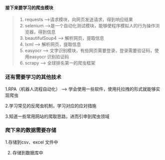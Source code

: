 #### 接下来要学习的爬虫模块
> 1. requests   -->请求模块，向网页发送请求，得到响应结果
> 2. selenium  -->是一个自动化测试模块，能够使程序模拟人的行为操作浏览器，得到信息
> 3. beautifulSoup4  --> 解析网页，提取信息
> 4. lxml   -->  解析网页，提取信息
> 5. easyocr   --> 文字识别模块，有些网页需要登录，登录需要验证码，使用easyocr 识别验证码
> 6. scrapy  --> 全球排名第一的爬虫框架



### 还有需要学习的其他技术

1.RPA（机器人流程自动化） --> 学会使用一些软件，使用托拉拽的形式就能够实现爬虫

2.学习常见的反爬虫机制，学习对应的应对措施

3.知道一些常用网站的爬取思路，进而引申到爬虫领域



### 爬下来的数据需要存储

1.存储到csv、excel 文件中

2. 存储到数据库中

